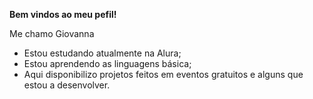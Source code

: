 **Bem vindos ao meu pefil!**

Me chamo Giovanna

- Estou estudando atualmente na Alura;
- Estou aprendendo as linguagens básica;
- Aqui disponibilizo projetos feitos em eventos gratuitos e alguns que estou a desenvolver.

